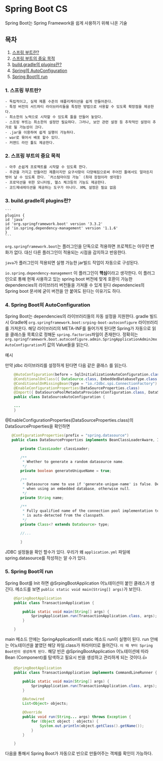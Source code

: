 # Spring Boot CS

Spring Boot는 Spring Framework을 쉽게 사용하기 위해 나온 기술</br>

## 목차

1. [스프링 부트란?](#1-스프링-부트란)
2. [스프링 부트의 중요 목적](#2-스프링-부트의-중요-목적)
3. [build.gradle의 plugins란?](#3-buildgradle의-plugins란)
4. [Spring의 AutoConfiguration](#4-spring-boot의-autoconfiguration)
5. [Spring Boot의 run](#5-spring-boot의-run)

### 1. 스프링 부트란?

    - 독립적이고, 실제 제품 수준의 애플리케이션을 쉽게 만들어준다.
    - 특정 버전의 서드파티 라이브러리들을 특정한 방법으로 사용할 수 있도록 확장점을 제공한다.
    - 최소한의 노력으로 시작할 수 있도록 틀을 만들어 놓았다.
    - 스프링 부트는 최소한의 설정만 필요하다. 그러나, 보안 관련 설정 등 추작적인 설정이 추가로 될 가능성이 크다.
    - .jar을 이용하여 쉽게 실행이 가능하다.
    - war로 묶어서 배포 할수 있다.
    - 커맨드 라인 툴도 제공한다.

### 2. 스프링 부트의 중요 목적

    - 아주 손쉽게 프로젝트를 시작할 수 있도록 한다.
    - 주관을 가지고 만들어진 제품이지만 요구사항이 다양해짐으로써 주어진 틀에서도 얼마든지 벗어 날 수 있도록 한다. `커스텀마이징 가능` (최대 장점이라 생각함)
    - 프로덕션을 위한 모니터링, 헬스 체크등의 기능도 제공한다.
    - 코드제네레이션을 제공하는 도구가 아니다. XML 설정은 필요 없음

### 3. build.gradle의 plugins란?

    ```
    plugins {
    id 'java'
    id 'org.springframework.boot' version '3.3.2'
    id 'io.spring.dependency-management' version '1.1.6'
    }
    ```

`org.springframework.boot`는 플러그인을 단독으로 적용하면 프로젝트는 아무런 변화가 없다. 대신 다른 플러그인이 적용되는 시점을 감지하고 반응한다.

`java`가 플러그인이 적용되면 실행 가능한 jar빌드 작업이 자동으로 구성된다.

`io.spring.dependency-management` 이 플러그인이 **핵심**이라고 생각한다. 이 플러그인으로 통해 현재 사용하고 있는 spring boot 버전에 맞게 호환이 가능한 dependencies의 라이브러리 버전들을 가져올 수 있게 된다 dependencies의 Spring boot 문서에 굳이 버전을 안 붙여도 된다는 이유기도 하다.

### 4. Spring Boot의 AutoConfiguration

Spring Boot는 dependencies의 라이브러리들의 자동 설정을 지원한다. gradle 빌드 시 Gradle에 `org.springframework.boot:srping-boot-autoconfigure` 라이브러리를 가져온다. 해당 라이브러리의 META-INF를 들어가게 된다면 Spring가 자동으로 읽을 클래스들 목록으로 정해둔 `spring.factories`파일이 존재한다. 정확히는 `org.springframework.boot.autoconfigure.admin.SpringApplicationAdminJmxAutoConfiguration`키 값의 Value들을 읽는다.

예시

만약 jdbc 라이브러리를 설정하게 된다면 다음 같은 클래스 를 읽는다.

```java
    @AutoConfiguration(before = SqlInitializationAutoConfiguration.class)
    @ConditionalOnClass({ DataSource.class, EmbeddedDatabaseType.class })
    @ConditionalOnMissingBean(type = "io.r2dbc.spi.ConnectionFactory")
    @EnableConfigurationProperties(DataSourceProperties.class)
    @Import({ DataSourcePoolMetadataProvidersConfiguration.class, DataSourceCheckpointRestoreConfiguration.class })
    public class DataSourceAutoConfiguration {

    ...
    }
```

@EnableConfigurationProperties(DataSourceProperties.class)의 DataSourceProperties을 확인하면

```java
   @ConfigurationProperties(prefix = "spring.datasource")
   public class DataSourceProperties implements BeanClassLoaderAware, InitializingBean {

       private ClassLoader classLoader;

       /**
        * Whether to generate a random datasource name.
        */
       private boolean generateUniqueName = true;

       /**
        * Datasource name to use if "generate-unique-name" is false. Defaults to "testdb"
        * when using an embedded database, otherwise null.
        */
       private String name;

       /**
        * Fully qualified name of the connection pool implementation to use. By default, it
        * is auto-detected from the classpath.
        */
       private Class<? extends DataSource> type;

       //...

       }
```

JDBC 설정들을 확인 할수가 있다. 우리가 왜 `application.yml` 파일에 spring.datasource를 작성하는 알 수가 있다.

### 5. Spring Boot의 run

Spring Boot를 Init 하면 @SrpingBootApplication 어노테이션이 붙인 클래스가 생긴다. 메소드를 보면 `public static void main(String[] args)`가 보인다.

```java
    @SpringBootApplication
    public class TransactionApplication {

        public static void main(String[] args) {
            SpringApplication.run(TransactionApplication.class, args);
        }

    }
```

main 메소드 안에는 SpringApplication의 static 메소드 run이 실행이 된다. run 안에는 어노테이션을 붙였던 해당 파일.class가 파라미터로 들어간다. `이 때 부터 Spring Boot빈이 생성하게 된다.` 해당 빈은 @SpringBootApplication 어노테이션에 따라 Bean (Component)를 탐색하고 필요시 빈을 생성하고 관리하게 되는 것이다.👍

```java
    @SpringBootApplication
    public class TransactionApplication implements CommandLineRunner {

        public static void main(String[] args) {
            SpringApplication.run(TransactionApplication.class, args);
        }

        @Autowired
        List<Object> objects;

        @Override
        public void run(String... args) throws Exception {
            for (Object object : objects) {
                System.out.println(object.getClass().getName());
            }
        }

    }
```

다음을 통해서 Spring Boot가 자동으로 빈으로 만들어주는 객체를 확인이 가능하다.

